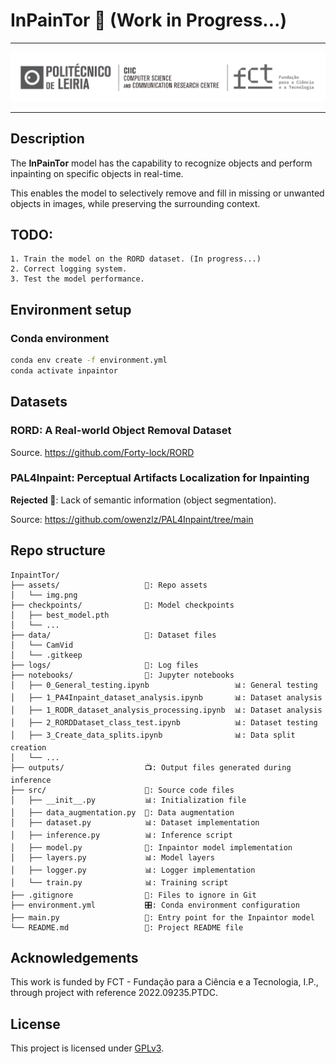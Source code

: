 # InPainTor 🎨 (Work in Progress...)

---
<center>
    <a href="https://ciic.ipleiria.pt/">
        <img src="assets/CIIC_FCT_logo.png" width="750px" alt="CIIC CT Logo"/>
    </a>
</center>

---

## Description

The **InPainTor** model has the capability to recognize objects and perform inpainting on specific objects in real-time.

This enables the model to selectively remove and fill in missing or unwanted objects in images, while preserving the
surrounding context.

## TODO:

    1. Train the model on the RORD dataset. (In progress...)
    2. Correct logging system.
    3. Test the model performance.

## Environment setup

### Conda environment

```bash
conda env create -f environment.yml
conda activate inpaintor
```

## Datasets

### **RORD**: A Real-world Object Removal Dataset

Source. https://github.com/Forty-lock/RORD

### **PAL4Inpaint**: Perceptual Artifacts Localization for Inpainting

**Rejected 🚫**: Lack of semantic information (object segmentation).

Source: https://github.com/owenzlz/PAL4Inpaint/tree/main

## Repo structure

```plaintext
InpaintTor/ 
├── assets/                   📂: Repo assets
│   └── img.png
├── checkpoints/              💾: Model checkpoints
│   ├── best_model.pth
│   └── ...
├── data/                     📂: Dataset files
│   └── CamVid
│   └── .gitkeep
├── logs/                     📃: Log files
├── notebooks/                📓: Jupyter notebooks
│   ├── 0_General_testing.ipynb                   📊: General testing
│   ├── 1_PA4Inpaint_dataset_analysis.ipynb       📊: Dataset analysis
│   ├── 1_RODR_dataset_analysis_processing.ipynb  📊: Dataset analysis
│   ├── 2_RORDDataset_class_test.ipynb            📊: Dataset testing
│   ├── 3_Create_data_splits.ipynb                📊: Data split creation
│   └── ...
├── outputs/                  📺: Output files generated during inference
├── src/                      📜: Source code files
│   ├── __init__.py           📊: Initialization file
│   ├── data_augmentation.py  📑: Data augmentation
│   ├── dataset.py            📊: Dataset implementation
│   ├── inference.py          📊: Inference script
│   ├── model.py              📑: Inpaintor model implementation
│   ├── layers.py             📊: Model layers
│   ├── logger.py             📊: Logger implementation
│   └── train.py              📊: Training script
├── .gitignore                🚫: Files to ignore in Git
├── environment.yml           🎛️: Conda environment configuration
├── main.py                   📜: Entry point for the Inpaintor model
└── README.md                 📖: Project README file

```

Acknowledgements
----------------

This work is funded by FCT - Fundação para a Ciência e a Tecnologia, I.P., through project with reference
2022.09235.PTDC.



License
-------

This project is licensed under [GPLv3](https://www.gnu.org/licenses/gpl-3.0.html).

